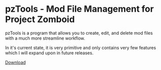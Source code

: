 # pzTools - Mod File Management for Project Zomboid

pzTools is a program that allows you to create, edit, and delete mod files with a much more streamline workflow.

In it's current state, it is very primitive and only contains very few features which I will expand upon in future releases.

[Download](https://github.com/socialtroglodyte/pzTools/releases)
